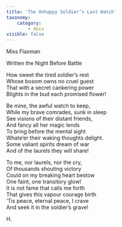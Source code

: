 ```yaml
---
title: 'The Unhappy Soldier’s Last Watch'
taxonomy:
    category:
        - docs
visible: false
---
```


<div class="author">Miss Flaxman</div>

<span class="title">Written the Night Before Battle</span>

How sweet the tired soldier’s rest  
Whose bosom owns no cruel guest  
That with a secret cankering power  
Blights in the bud each promised flower!

Be mine, the awful watch to keep,  
While my brave comrades, sunk in sleep  
See visions of their distant friends,  
And fancy all her magic lends  
To bring before the mental sight  
Whate’er their waking thoughts delight.  
Some valiant spirits dream of war  
And of the laurels they will share!  

To me, nor laurels, nor the cry,  
Of thousands shouting victory  
Could on my breaking heart bestow  
One faint, one transitory glow!  
It is not fame that calls me forth  
That gives this vapour courage birth  
’Tis peace, eternal peace, I crave  
And seek it in the soldier’s grave!

H.